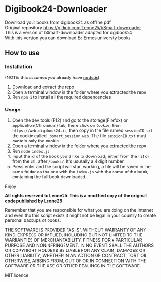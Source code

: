 # Digibook24-Downloader
Download your books from digibook24 as offline pdf\
Original repository https://github.com/Leone25/bSmart-downloader \
This is a version of bSmart-downloader adapted for digibook24 \
With this version you can download EdiErmes university books 

## How to use

### Installation
(NOTE: this assumes you already have [node.js](https://nodejs.org/))
1. Download and extract the repo
2. Open a terminal window in the folder where you extracted the repo
3. Run `npm i` to install all the required dependencies

### Usage

1. Open the dev tools (F12) and go to the storage(Firefox) or application(Chromium) tab, there click on `Cookie`, then `https://web.digibook24.it`, then copy in the file named `sessionID.txt` the cookie called `_bsmart_session_web`. The file `sessionID.txt` must contain only the cookie
2. Open a terminal window in the folder where you extracted the repo
3. Run `node index.js`
4. Input the id of the book you'd like to download, either from the list or from the url, after `/books/`. It's ususally a 4 digit number
5. Press enter and the script will start working, a file will be saved in the same folder as the one with the `index.js` with the name of the book, containing the full book downloaded.

Enjoy

**All rights reserved to Leone25. This is a modified copy of the original code published by Leone25**

Remember that you are responsible for what you are doing on the internet and even tho this script exists it might not be legal in your country to create personal backups of books.

THE SOFTWARE IS PROVIDED "AS IS", WITHOUT WARRANTY OF ANY KIND, EXPRESS OR IMPLIED, INCLUDING BUT NOT LIMITED TO THE WARRANTIES OF MERCHANTABILITY, FITNESS FOR A PARTICULAR PURPOSE AND NONINFRINGEMENT. IN NO EVENT SHALL THE AUTHORS OR COPYRIGHT HOLDERS BE LIABLE FOR ANY CLAIM, DAMAGES OR OTHER LIABILITY, WHETHER IN AN ACTION OF CONTRACT, TORT OR OTHERWISE, ARISING FROM, OUT OF OR IN CONNECTION WITH THE SOFTWARE OR THE USE OR OTHER DEALINGS IN THE SOFTWARE.

MIT licence
